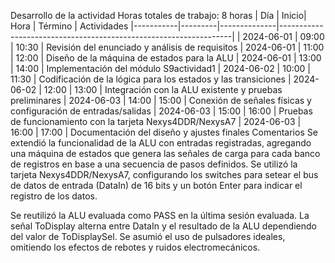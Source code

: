 Desarrollo de la actividad
Horas totales de trabajo: 8 horas
| Día	| Inicio| Hora | Término	| Actividades
|-----------|---------|--------------|------------------------------------------------------------------|
| 2024-06-01	| 09:00	| 10:30	| Revisión del enunciado y análisis de requisitos
| 2024-06-01	| 11:00	| 12:00	| Diseño de la máquina de estados para la ALU
| 2024-06-01	| 13:00	| 14:00	| Implementación del módulo S9actividad1
| 2024-06-02	| 10:00	| 11:30	| Codificación de la lógica para los estados y las transiciones
| 2024-06-02	| 12:00	| 13:00	| Integración con la ALU existente y pruebas preliminares
| 2024-06-03	| 14:00	| 15:00	| Conexión de señales físicas y configuración de entradas/salidas
| 2024-06-03	| 15:00	| 16:00	| Pruebas de funcionamiento con la tarjeta Nexys4DDR/NexysA7
| 2024-06-03	| 16:00	| 17:00	| Documentación del diseño y ajustes finales
Comentarios
Se extendió la funcionalidad de la ALU con entradas registradas, agregando una máquina de estados que genera las señales de carga para cada banco de registros en base a una secuencia de pasos definidos. Se utilizó la tarjeta Nexys4DDR/NexysA7, configurando los switches para setear el bus de datos de entrada (DataIn) de 16 bits y un botón Enter para indicar el registro de los datos.

Se reutilizó la ALU evaluada como PASS en la última sesión evaluada. La señal ToDisplay alterna entre DataIn y el resultado de la ALU dependiendo del valor de ToDisplaySel. Se asumió el uso de pulsadores ideales, omitiendo los efectos de rebotes y ruidos electromecánicos.
